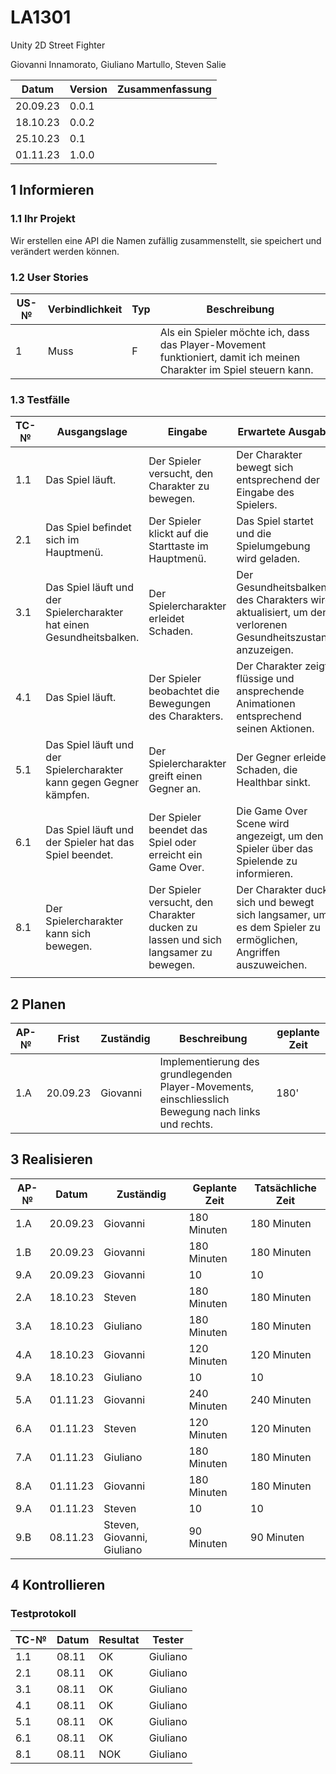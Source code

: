 # LA1301

Unity 2D Street Fighter

Giovanni Innamorato, Giuliano Martullo, Steven Salie

| Datum    | Version | Zusammenfassung |
| -------- | ------- | --------------- |
| 20.09.23 | 0.0.1   |                 |
| 18.10.23 | 0.0.2   |                 |
| 25.10.23 | 0.1     |                 |
| 01.11.23 | 1.0.0   |                 |

## 1 Informieren

### 1.1 Ihr Projekt

Wir erstellen eine API die Namen zufällig zusammenstellt, sie speichert und verändert werden können.

### 1.2 User Stories

| US-№ | Verbindlichkeit | Typ | Beschreibung                                                                                                         |
| ---- | --------------- | --- | -------------------------------------------------------------------------------------------------------------------- |
| 1    | Muss            | F   | Als ein Spieler möchte ich, dass das Player-Movement funktioniert, damit ich meinen Charakter im Spiel steuern kann. |

### 1.3 Testfälle

| TC-№ | Ausgangslage                                                          | Eingabe                                                                             | Erwartete Ausgabe                                                                                             |
| ---- | --------------------------------------------------------------------- | ----------------------------------------------------------------------------------- | ------------------------------------------------------------------------------------------------------------- |
| 1.1  | Das Spiel läuft.                                                      | Der Spieler versucht, den Charakter zu bewegen.                                     | Der Charakter bewegt sich entsprechend der Eingabe des Spielers.                                              |
| 2.1  | Das Spiel befindet sich im Hauptmenü.                                 | Der Spieler klickt auf die Starttaste im Hauptmenü.                                 | Das Spiel startet und die Spielumgebung wird geladen.                                                         |
| 3.1  | Das Spiel läuft und der Spielercharakter hat einen Gesundheitsbalken. | Der Spielercharakter erleidet Schaden.                                              | Der Gesundheitsbalken des Charakters wird aktualisiert, um den verlorenen Gesundheitszustand anzuzeigen.      |
| 4.1  | Das Spiel läuft.                                                      | Der Spieler beobachtet die Bewegungen des Charakters.                               | Der Charakter zeigt flüssige und ansprechende Animationen entsprechend seinen Aktionen.                       |
| 5.1  | Das Spiel läuft und der Spielercharakter kann gegen Gegner kämpfen.   | Der Spielercharakter greift einen Gegner an.                                        | Der Gegner erleidet Schaden, die Healthbar sinkt.                                                             |
| 6.1  | Das Spiel läuft und der Spieler hat das Spiel beendet.                | Der Spieler beendet das Spiel oder erreicht ein Game Over.                          | Die Game Over Scene wird angezeigt, um den Spieler über das Spielende zu informieren.                         |
| 8.1  | Der Spielercharakter kann sich bewegen.                               | Der Spieler versucht, den Charakter ducken zu lassen und sich langsamer zu bewegen. | Der Charakter duckt sich und bewegt sich langsamer, um es dem Spieler zu ermöglichen, Angriffen auszuweichen. |
|      |                                                                       |                                                                                     |                                                                                                               |

## 2 Planen

| AP-№ | Frist    | Zuständig | Beschreibung                                                                                        | geplante Zeit |
| ---- | -------- | --------- | --------------------------------------------------------------------------------------------------- | ------------- |
| 1.A  | 20.09.23 | Giovanni  | Implementierung des grundlegenden Player-Movements, einschliesslich Bewegung nach links und rechts. | 180'          |

## 3 Realisieren

| AP-№ | Datum    | Zuständig                  | Geplante Zeit | Tatsächliche Zeit |
| ---- | -------- | -------------------------- | ------------- | ----------------- |
| 1.A  | 20.09.23 | Giovanni                   | 180 Minuten   | 180 Minuten       |
| 1.B  | 20.09.23 | Giovanni                   | 180 Minuten   | 180 Minuten       |
| 9.A  | 20.09.23 | Giovanni                   | 10            | 10                |
| 2.A  | 18.10.23 | Steven                     | 180 Minuten   | 180 Minuten       |
| 3.A  | 18.10.23 | Giuliano                   | 180 Minuten   | 180 Minuten       |
| 4.A  | 18.10.23 | Giovanni                   | 120 Minuten   | 120 Minuten       |
| 9.A  | 18.10.23 | Giuliano                   | 10            | 10                |
| 5.A  | 01.11.23 | Giovanni                   | 240 Minuten   | 240 Minuten       |
| 6.A  | 01.11.23 | Steven                     | 120 Minuten   | 120 Minuten       |
| 7.A  | 01.11.23 | Giuliano                   | 180 Minuten   | 180 Minuten       |
| 8.A  | 01.11.23 | Giovanni                   | 180 Minuten   | 180 Minuten       |
| 9.A  | 01.11.23 | Steven                     | 10            | 10                |
| 9.B  | 08.11.23 | Steven, Giovanni, Giuliano | 90 Minuten    | 90 Minuten        |

## 4 Kontrollieren

### Testprotokoll

| TC-№ | Datum | Resultat | Tester   |
| ---- | ----- | -------- | -------- |
| 1.1  | 08.11 | OK       | Giuliano |
| 2.1  | 08.11 | OK       | Giuliano |
| 3.1  | 08.11 | OK       | Giuliano |
| 4.1  | 08.11 | OK       | Giuliano |
| 5.1  | 08.11 | OK       | Giuliano |
| 6.1  | 08.11 | OK       | Giuliano |
| 8.1  | 08.11 | NOK      | Giuliano |
